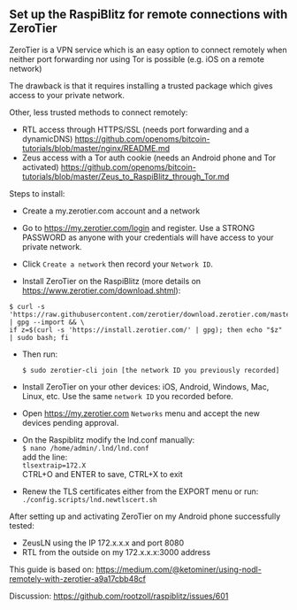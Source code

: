 ## Set up the RaspiBlitz for remote connections with ZeroTier

ZeroTier is a VPN service which is an easy option to connect remotely when neither port forwarding nor using Tor is possible (e.g. iOS on a remote network)

The drawback is that it requires installing a trusted package which gives access to your private network.  

Other, less trusted  methods to connect remotely:
* RTL access through HTTPS/SSL (needs port forwarding and a dynamicDNS)
    https://github.com/openoms/bitcoin-tutorials/blob/master/nginx/README.md
* Zeus access with a Tor auth cookie (needs an Android phone and Tor activated)
    https://github.com/openoms/bitcoin-tutorials/blob/master/Zeus_to_RaspiBlitz_through_Tor.md

Steps to install:

* Create a my.zerotier.com account and a network

* Go to https://my.zerotier.com/login and register. 
Use a STRONG PASSWORD as anyone with your credentials will have access to your private network.

* Click `Create a network` then record your `Network ID`.
* Install ZeroTier on the RaspiBlitz (more details on https://www.zerotier.com/download.shtml):
```
$ curl -s 'https://raw.githubusercontent.com/zerotier/download.zerotier.com/master/htdocs/contact%40zerotier.com.gpg' | gpg --import && \
if z=$(curl -s 'https://install.zerotier.com/' | gpg); then echo "$z" | sudo bash; fi
```

* Then run:

    `$ sudo zerotier-cli join [the network ID you previously recorded]`

* Install ZeroTier on your other devices: iOS, Android, Windows, Mac, Linux, etc. Use the same `network ID` you recorded before.
* Open https://my.zerotier.com  `Networks` menu and accept the new devices pending approval.

* On the Raspiblitz modify the lnd.conf manually:  
`$ nano /home/admin/.lnd/lnd.conf`  
add the line:  
`tlsextraip=172.X`  
CTRL+O and ENTER to save, CTRL+X to exit

* Renew the TLS certificates either from the EXPORT menu or run:  
`./config.scripts/lnd.newtlscert.sh`

After setting up and activating ZeroTier on my Android phone successfully tested: 
* ZeusLN using the IP 172.x.x.x and port 8080
* RTL from the outside on my 172.x.x.x:3000 address 



This guide is based on: https://medium.com/@ketominer/using-nodl-remotely-with-zerotier-a9a17cbb48cf

Discussion: https://github.com/rootzoll/raspiblitz/issues/601



